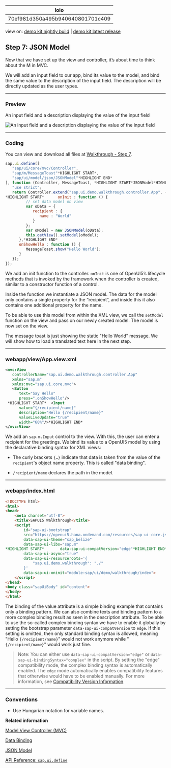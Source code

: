 <!-- loio70ef981d350a495b940640801701c409 -->

| loio |
| -----|
| 70ef981d350a495b940640801701c409 |

<div id="loio">

view on: [demo kit nightly build](https://openui5nightly.hana.ondemand.com/#/topic/70ef981d350a495b940640801701c409) | [demo kit latest release](https://openui5.hana.ondemand.com/#/topic/70ef981d350a495b940640801701c409)</div>

## Step 7: JSON Model

Now that we have set up the view and controller, it’s about time to think about the M in MVC.

We will add an input field to our app, bind its value to the model, and bind the same value to the description of the input field. The description will be directly updated as the user types.

***

### Preview

   
  
An input field and a description displaying the value of the input field<a name="loio70ef981d350a495b940640801701c409__fig_r1j_pst_mr"/>

 ![](loioe5a9bb4cb06b4d9c8b37914bf5cd2d13_HiRes.png "An input field and a description displaying the value of the input
					field") 

***

### Coding

You can view and download all files at [Walkthrough - Step 7](https://openui5.hana.ondemand.com/explored.html#/sample/sap.m.tutorial.walkthrough.07/preview).

``` js
sap.ui.define([
   "sap/ui/core/mvc/Controller",
   "sap/m/MessageToast"*HIGHLIGHT START*,
   "sap/ui/model/json/JSONModel"*HIGHLIGHT END*
], function (Controller, MessageToast, *HIGHLIGHT START*JSONModel*HIGHLIGHT END*) {
   "use strict";
   return Controller.extend("sap.ui.demo.walkthrough.controller.App", {
*HIGHLIGHT START*      onInit : function () {
         // set data model on view
         var oData = {
            recipient : {
               name : "World"
            }
         };
         var oModel = new JSONModel(oData);
         this.getView().setModel(oModel);
      },*HIGHLIGHT END*
      onShowHello : function () {
         MessageToast.show("Hello World");
      }
   });
});

```

We add an init function to the controller. `onInit` is one of OpenUI5’s lifecycle methods that is invoked by the framework when the controller is created, similar to a constructor function of a control.

Inside the function we instantiate a JSON model. The data for the model only contains a single property for the “recipient”, and inside this it also contains one additional property for the name.

To be able to use this model from within the XML view, we call the `setModel` function on the view and pass on our newly created model. The model is now set on the view.

The message toast is just showing the static "Hello World" message. We will show how to load a translated text here in the next step.

***

### webapp/view/App.view.xml

``` xml
<mvc:View
   controllerName="sap.ui.demo.walkthrough.controller.App"
   xmlns="sap.m"
   xmlns:mvc="sap.ui.core.mvc">
   <Button
      text="Say Hello"
      press=".onShowHello"/>
 *HIGHLIGHT START*  <Input
      value="{/recipient/name}"
      description="Hello {/recipient/name}"
      valueLiveUpdate="true"
      width="60%"/>*HIGHLIGHT END*
</mvc:View>

```

We add an `sap.m.Input` control to the view. With this, the user can enter a recipient for the greetings. We bind its value to a OpenUI5 model by using the declarative binding syntax for XML views:

-   The curly brackets `{…}` indicate that data is taken from the value of the `recipient`'s object name property. This is called "data binding".

-    `/recipient/name` declares the path in the model.


***

### webapp/index.html

``` html
<!DOCTYPE html>
<html>
<head>
	<meta charset="utf-8">
	<title>SAPUI5 Walkthrough</title>
	<script
		id="sap-ui-bootstrap"
		src="https://openui5.hana.ondemand.com/resources/sap-ui-core.js"
		data-sap-ui-theme="sap_belize"
		data-sap-ui-libs="sap.m"
*HIGHLIGHT START*		data-sap-ui-compatVersion="edge"*HIGHLIGHT END*
		data-sap-ui-async="true"
		data-sap-ui-resourceroots='{
			"sap.ui.demo.walkthrough": "./"
		}'
		data-sap-ui-oninit="module:sap/ui/demo/walkthrough/index">
	</script>
</head>
<body class="sapUiBody" id="content">
</body>
</html>
```

The binding of the value attribute is a simple binding example that contains only a binding pattern. We can also combine texts and binding pattern to a more complex binding result as seen in the description attribute. To be able to use the so-called complex binding syntax we have to enable it globally by setting the bootstrap parameter `data-sap-ui-compatVersion` to `edge`. If this setting is omitted, then only standard binding syntax is allowed, meaning "Hello `{/recipient/name}`" would not work anymore while "`{/recipient/name}`" would work just fine.

> Note:
> You can either use `data-sap-ui-compatVersion="edge"` or `data-sap-ui-bindingSyntax="complex"` in the script. By setting the "edge" compatibility mode, the complex binding syntax is automatically enabled. The `edge` mode automatically enables compatibility features that otherwise would have to be enabled manually. For more information, see [Compatibility Version Information](Compatibility_Version_Information_9feb96d.md).
> 
> 

***

### Conventions

-   Use Hungarian notation for variable names.


**Related information**  


[Model View Controller \(MVC\)](Model_View_Controller_(MVC)_91f2334.md)

[Data Binding](Data_Binding_68b9644.md)

[JSON Model](JSON_Model_96804e3.md#loio96804e3315ff440aa0a50fd290805116)

[API Reference: `sap.ui.define`](https://openui5.hana.ondemand.com/#/api/sap.ui/methods/sap.ui.define)

